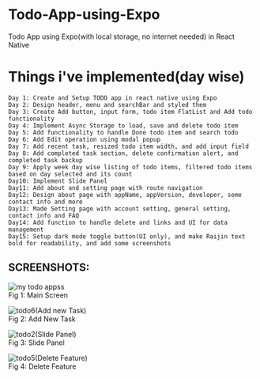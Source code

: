# Todo-App-using-Expo

Todo App using Expo(with local storage, no internet needed) in React Native

# Things i've implemented(day wise)

    Day 1: Create and Setup TODO app in react native using Expo
    Day 2: Design header, menu and searchBar and styled them
    Day 3: Create Add button, input form, todo item FlatList and Add todo functionality
    Day 4: Implement Async Storage to load, save and delete todo item
    Day 5: Add functionality to handle Done todo item and search todo
    Day 6: Add Edit operation using modal popup
    Day 7: Add recent task, resized todo item width, and add input field
    Day 8: Add completed task section, delete confirmation alert, and completed task backup
    Day 9: Apply week day wise listing of todo items, filtered todo items based on day selected and its count
    Day10: Implement Slide Panel
    Day11: Add about and setting page with route navigation
    Day12: Design about page with appName, appVersion, developer, some contact info and more
    Day13: Made Setting page with account setting, general setting, contact info and FAQ
    Day14: Add function to handle delete and links and UI for data management
    Day15: Setup dark mode toggle button(UI only), and make Raijin text bold for readability, and add some screenshots

<h2>SCREENSHOTS:</h2>

![my todo appss](https://github.com/user-attachments/assets/8e6a2ef9-7a09-4ed1-aa16-7861863065db)
</br>Fig 1: Main Screen

![todo6(Add new Task)](https://github.com/user-attachments/assets/d44c0591-c0c0-49d0-9c00-3085f155f6df)
</br>Fig 2: Add New Task

![todo2(Slide Panel)](https://github.com/user-attachments/assets/645f52bf-04cc-4878-84c0-7a59cb9a68bd)
</br>Fig 3: Slide Panel

![todo5(Delete Feature)](https://github.com/user-attachments/assets/b0bd09e2-19a7-4c4e-8b5b-57b1047a6c84)
</br>Fig 4: Delete Feature
